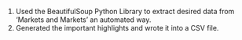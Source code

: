 1) Used the BeautifulSoup Python Library to extract desired data from ‘Markets and Markets’ an automated way.
2) Generated the important highlights and wrote it into a CSV file.
